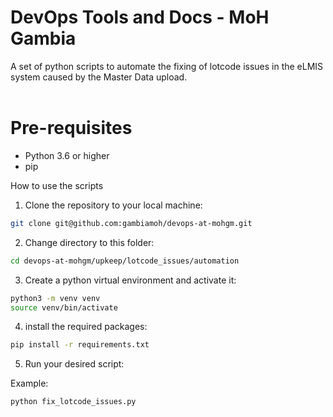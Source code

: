 # DevOps Tools and Docs - MoH Gambia

A set of python scripts to automate the fixing of lotcode issues in the eLMIS system caused by the Master Data upload.
<br>
<br>

# Pre-requisites

-   Python 3.6 or higher
-   pip

How to use the scripts

1. Clone the repository to your local machine:

```bash
git clone git@github.com:gambiamoh/devops-at-mohgm.git
```

2. Change directory to this folder:

```bash
cd devops-at-mohgm/upkeep/lotcode_issues/automation
```

3. Create a python virtual environment and activate it:

```bash
python3 -m venv venv
source venv/bin/activate
```

4. install the required packages:

```bash
pip install -r requirements.txt
```

5. Run your desired script:

Example:

```bash
python fix_lotcode_issues.py
```
